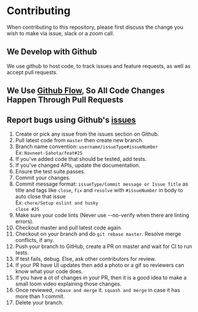 # Contributing

When contributing to this repository, please first discuss the change you wish to make via issue,
slack or a zoom call.

## We Develop with Github
We use github to host code, to track issues and feature requests, as well as accept pull requests.

## We Use [Github Flow](https://guides.github.com/introduction/flow/index.html), So All Code Changes Happen Through Pull Requests

## Report bugs using Github's [issues](https://github.com/pesto-students/batch-9-Posto/issues)

1. Create or pick any issue from the issues section on Github.
2. Pull latest code from `master` then create new branch.
3. Branch name convention: `username/issueType#issueNumber`  
Ex: `Navneet-Sahota/feat#25`
4. If you've added code that should be tested, add tests.
5. If you've changed APIs, update the documentation.
6. Ensure the test suite passes.
7. Commit your changes.
8. Commit message format: `issueType/Commit message or Issue Title` as title and tags like `close`, `fix` and `resolve` with `#issueNumber` in body to auto close that issue  
Ex: `chore/Setup eslint and husky`  
  `close #25`
9. Make sure your code lints (Never use --no-verify when there are linting errors).
10. Checkout master and pull latest code again.
11. Checkout on your branch and do `git rebase master`. Resolve merge conflicts, if any.
12. Push your branch to GitHub, create a PR on master and wait for CI to run tests.
13. If test fails, debug. Else, ask other contributors for review.
14. If your PR have UI updates then add a photo or a gif so reviewers can know what your code does.
15. If you have a ot of changes in your PR, then it is a good idea to make a small loom video explaining those changes.
14. Once reviewed, `rebase and merge` it. `squash and merge` in case it has more than 1 commit.
15. Delete your branch.
